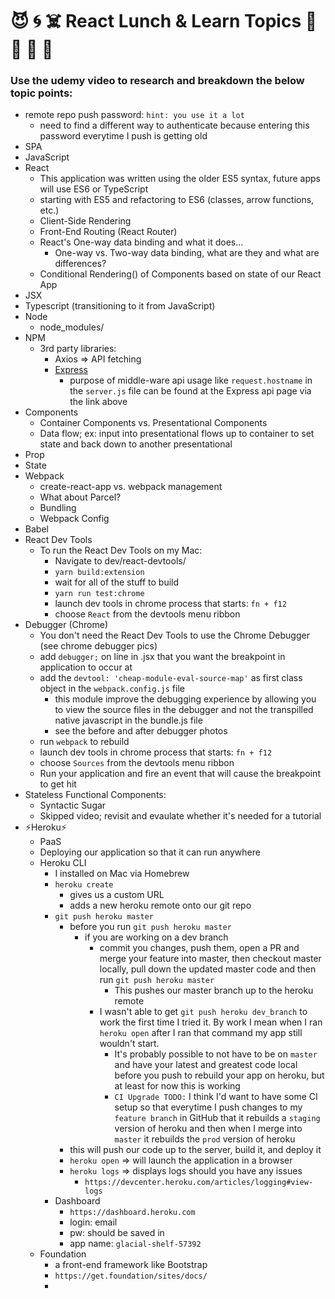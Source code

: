  # :smiling_imp: :cyclone: :skull_and_crossbones: React Lunch & Learn Topics :satellite: :floppy_disk: :pill: :volcano:
### Use the udemy video to research and breakdown the below topic points: 
* remote repo push password: `hint: you use it a lot`
  * need to find a different way to authenticate because entering this password everytime I push is getting old
* SPA
* JavaScript
* React
    + This application was written using the older ES5 syntax, future apps will use ES6 or TypeScript
    + starting with ES5 and refactoring to ES6 (classes, arrow functions, etc.)
    + Client-Side Rendering
    + Front-End Routing (React Router)
    + React's One-way data binding and what it does...
      + One-way vs. Two-way data binding, what are they and what are differences?
    + Conditional Rendering() of Components based on state of our React App
* JSX
* Typescript (transitioning to it from JavaScript)
* Node
    + node_modules/
* NPM
    + 3rd party libraries:
      + Axios => API fetching
      + [Express](https://expressjs.com/en/api.html)
        + purpose of middle-ware api usage like `request.hostname` in the `server.js` file can be found at the Express api page via the link above
* Components
    + Container Components vs. Presentational Components
    + Data flow; ex: input into presentational flows up to container to set state and back down to another presentational
* Prop
* State
* Webpack
    + create-react-app vs. webpack management
    + What about Parcel?
    + Bundling
    + Webpack Config
* Babel
* React Dev Tools
  * To run the React Dev Tools on my Mac:
    * Navigate to dev/react-devtools/
    * `yarn build:extension`
    * wait for all of the stuff to build
    * `yarn run test:chrome`
    * launch dev tools in chrome process that starts: `fn + f12`
    * choose `React` from the devtools menu ribbon
* Debugger (Chrome)
  * You don't need the React Dev Tools to use the Chrome Debugger (see chrome debugger pics)
  * add `debugger;` on line in .jsx that you want the breakpoint in application to occur at
  * add the `devtool: 'cheap-module-eval-source-map'` as first class object in the `webpack.config.js` file
    * this module improve the debugging experience by allowing you to view the source files in the debugger and not the transpilled native javascript in the bundle.js file
    * see the before and after debugger photos
  * run `webpack` to rebuild
  * launch dev tools in chrome process that starts: `fn + f12`
  * choose `Sources` from the devtools menu ribbon
  * Run your application and fire an event that will cause the breakpoint to get hit
* Stateless Functional Components:
  * Syntactic Sugar
  * Skipped video; revisit and evaulate whether it's needed for a tutorial
* :zap:Heroku:zap:
  * PaaS
  * Deploying our application so that it can run anywhere
  * Heroku CLI
    * I installed on Mac via Homebrew
    * `heroku create`
      * gives us a custom URL
      * adds a new heroku remote onto our git repo
    * `git push heroku master`
      * before you run `git push heroku master`
        * if you are working on a dev branch
          * commit you changes, push them, open a PR and merge your feature into master, then checkout master locally, pull down the updated master code and then run `git push heroku master`
            * This pushes our master branch up to the heroku remote
          * I wasn't able to get `git push heroku dev_branch` to work the first time I tried it.  By work I mean when I ran `heroku open` after I ran that command my app still wouldn't start.
            * It's probably possible to not have to be on `master` and have your latest and greatest code local before you push to rebuild your app on heroku, but at least for now this is working
            * `CI Upgrade TODO:` I think I'd want to have some CI setup so that everytime I push changes to my `feature branch` in GitHub that it rebuilds a `staging` version of heroku and then when I merge into `master` it rebuilds the `prod` version of heroku
      * this will push our code up to the server, build it, and deploy it
      * `heroku open` => will launch the application in a browser
      * `heroku logs` => displays logs should you have any issues
        * `https://devcenter.heroku.com/articles/logging#view-logs`
    * Dashboard
      * `https://dashboard.heroku.com`
      * login: email
      * pw: should be saved in
      * app name: `glacial-shelf-57392`
  * Foundation
    * a front-end framework like Bootstrap
    * `https://get.foundation/sites/docs/`
    * 